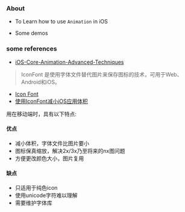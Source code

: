 ### About

* To Learn how to use `Animation` in iOS

* Some demos

### some references

* [iOS-Core-Animation-Advanced-Techniques](https://github.com/AttackOnDobby/iOS-Core-Animation-Advanced-Techniques)

> IconFont 是使用字体文件替代图片来保存图标的技术，可用于Web、Android和iOS。
* [Icon Font](http://www.iconfont.cn)
* [使用IconFont减小iOS应用体积](http://johnwong.github.io/mobile/2015/04/03/using-icon-font-in-ios.html)

用在移动端时，具有以下特点:
#### 优点
* 减小体积，字体文件比图片要小
* 图标保真缩放，解决2x/3x乃至将来的nx图问题
* 方便更改颜色大小，图片复用
#### 缺点
* 只适用于纯色icon
* 使用unicode字符难以理解
* 需要维护字体库

